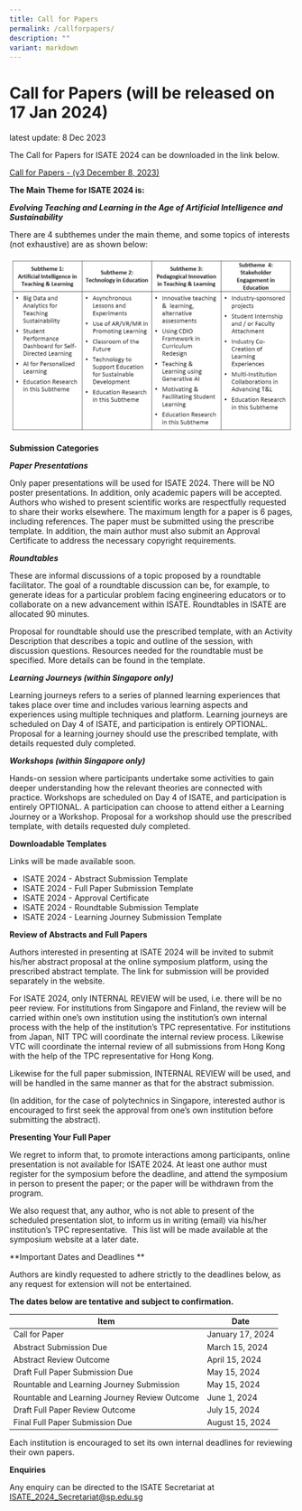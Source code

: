 ```yaml
---
title: Call for Papers
permalink: /callforpapers/
description: ""
variant: markdown
---
```

# Call for Papers (will be released on 17 Jan 2024)
latest update: 8 Dec 2023

The Call for Papers for ISATE 2024 can be downloaded in the link below.

[Call for Papers - (v3 December 8, 2023)](/files/Call_for_Papers__v3_December_8__2023_.pdf)

**The Main Theme for ISATE 2024 is:** 

***Evolving Teaching and Learning in the Age of Artificial Intelligence and Sustainability***


There are 4 subthemes under the main theme, and some topics of interests (not exhaustive) are as shown below:

![](/images/subthemes-table.jpg)


**Submission Categories**

***Paper Presentations***

Only paper presentations will be used for ISATE 2024. There will be NO poster presentations. In addition, only academic papers will be accepted. Authors who wished to present scientific works are respectfully requested to share their works elsewhere. The maximum length for a paper is 6 pages, including references. The paper must be submitted using the prescribe template. In addition, the main author must also submit an Approval Certificate to address the necessary copyright requirements. 

***Roundtables***

These are informal discussions of a topic proposed by a roundtable facilitator. The goal of a roundtable discussion can be, for example, to generate ideas for a particular problem facing engineering educators or to collaborate on a new advancement within ISATE. Roundtables in ISATE are allocated 90 minutes.

Proposal for roundtable should use the prescribed template, with an Activity Description that describes a topic and outline of the session, with discussion questions. Resources needed for the roundtable must be specified. More details can be found in the template.

***Learning Journeys (within Singapore only)***

Learning journeys refers to a series of planned learning experiences that takes place over time and includes various learning aspects and experiences using multiple techniques and platform. Learning journeys are scheduled on Day 4 of ISATE, and participation is entirely OPTIONAL. Proposal for a learning journey should use the prescribed template, with details requested duly completed.


***Workshops (within Singapore only)***

Hands-on session where participants undertake some activities to gain deeper understanding how the relevant theories are connected with practice. Workshops are scheduled on Day 4 of ISATE, and participation is entirely OPTIONAL. A participation can choose to attend either a Learning Journey or a Workshop. Proposal for a workshop should use the prescribed template, with details requested duly completed.




**Downloadable Templates**

Links will be made available soon.

* ISATE 2024 - Abstract Submission Template
* ISATE 2024 - Full Paper Submission Template
* ISATE 2024 - Approval Certificate
* ISATE 2024 - Roundtable Submission Template
* ISATE 2024 - Learning Journey Submission Template

**Review of Abstracts and Full Papers**

Authors interested in presenting at ISATE 2024 will be invited to submit his/her abstract proposal at the online symposium platform, using the prescribed abstract template. The link for submission will be provided separately in the website.

For ISATE 2024, only INTERNAL REVIEW will be used, i.e. there will be no peer review. For institutions from Singapore and Finland, the review will be carried within one’s own institution using the institution’s own internal process with the help of the institution’s TPC representative. For institutions from Japan, NIT TPC will coordinate the internal review process. Likewise VTC will coordinate the internal review of all submissions from Hong Kong with the help of the TPC representative for Hong Kong.

Likewise for the full paper submission, INTERNAL REVIEW will be used, and will be handled in the same manner as that for the abstract submission.

(In addition, for the case of polytechnics in Singapore, interested author is encouraged to first seek the approval from one’s own institution before submitting the abstract).





**Presenting Your Full Paper**

We regret to inform that, to promote interactions among participants, online presentation is not available for ISATE 2024. At least one author must register for the symposium before the deadline, and attend the symposium in person to present the paper; or the paper will be withdrawn from the program.

We also request that, any author, who is not able to present of the scheduled presentation slot, to inform us in writing (email) via his/her institution’s TPC representative.  This list will be made available at the symposium website at a later date.


**Important Dates and Deadlines
**

Authors are kindly requested to adhere strictly to the deadlines below, as any request for extension will not be entertained. 

**The dates below are tentative and subject to confirmation.**



| Item | Date |
| -------- | -------- |
| Call for Paper     | January 17, 2024     |
| Abstract Submission Due | March 15, 2024 |
| Abstract Review Outcome | April 15, 2024 |
| Draft Full Paper Submission Due | May 15, 2024 |
| Rountable and Learning Journey Submission | May 15, 2024 |
| Rountable and Learning Journey Review Outcome | June 1, 2024 |
| Draft Full Paper Review Outcome | July 15, 2024 |
| Final Full Paper Submission Due | August 15, 2024 |


Each institution is encouraged to set its own internal deadlines for reviewing their own papers.



**Enquiries**

Any enquiry can be directed to the ISATE Secretariat at ISATE_2024_Secretariat@sp.edu.sg